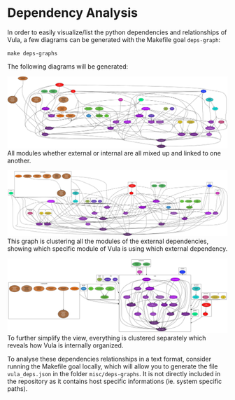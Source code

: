 # Dependency Analysis

In order to easily visualize/list the python dependencies and relationships of
Vula, a few diagrams can be generated with the Makefile goal `deps-graph`:

```
make deps-graphs
```

The following diagrams will be generated:

![Unorganized Dependencies](./misc/deps-graphs/unorganized.svg)
All modules whether external or internal are all mixed up and linked to one
another.

![Precisely Linked Dependencies](./misc/deps-graphs/precisely_linked.svg)
This graph is clustering all the modules of the external dependencies, showing
which specific module of Vula is using which external dependency.

![All Clustered Dependencies](./misc/deps-graphs/all_clustered.svg)
To further simplify the view, everything is clustered separately which reveals
how Vula is internally organized.

To analyse these dependencies relationships in a text format, consider running
the Makefile goal locally, which will allow you to generate the file
`vula_deps.json` in the folder `misc/deps-graphs`. It is not directly included
in the repository as it contains host specific informations (ie. system
specific paths).
